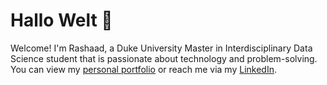 # Hallo Welt 👋 

Welcome! I'm Rashaad, a Duke University Master in Interdisciplinary Data Science student that is passionate about technology and problem-solving.  
You can view my [personal portfolio](https://rmratliffbrown.github.io) or reach me via my [LinkedIn](https://www.linkedin.com/in/rashaad-ratliff-brown/).

